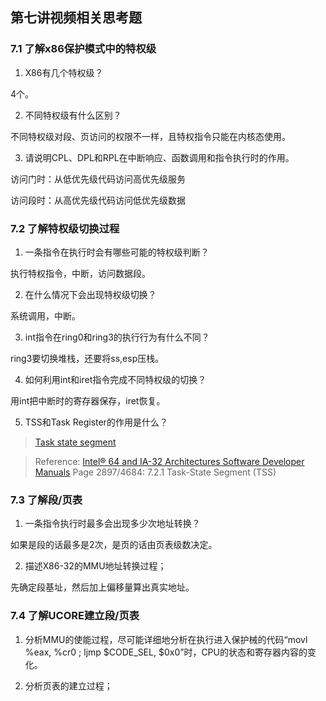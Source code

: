 ## 第七讲视频相关思考题

### 7.1 了解x86保护模式中的特权级

1. X86有几个特权级？

4个。

2. 不同特权级有什么区别？

不同特权级对段、页访问的权限不一样，且特权指令只能在内核态使用。

3. 请说明CPL、DPL和RPL在中断响应、函数调用和指令执行时的作用。

访问门时：从低优先级代码访问高优先级服务

访问段时：从高优先级代码访问低优先级数据

### 7.2 了解特权级切换过程

1. 一条指令在执行时会有哪些可能的特权级判断？

执行特权指令，中断，访问数据段。

2. 在什么情况下会出现特权级切换？

系统调用，中断。

3. int指令在ring0和ring3的执行行为有什么不同？

ring3要切换堆栈，还要将ss,esp压栈。

4. 如何利用int和iret指令完成不同特权级的切换？

用int把中断时的寄存器保存，iret恢复。

5. TSS和Task Register的作用是什么？

 > [Task state segment](https://en.wikipedia.org/wiki/Task_state_segment)

 > Reference: [Intel® 64 and IA-32 Architectures Software Developer Manuals](http://os.cs.tsinghua.edu.cn/oscourse/OS2017spring/lecture04?action=AttachFile&do=view&target=325462-sdm-vol-1-2abcd-3abcd.pdf) Page 2897/4684: 7.2.1 Task-State Segment (TSS)

### 7.3 了解段/页表

1. 一条指令执行时最多会出现多少次地址转换？

如果是段的话最多是2次，是页的话由页表级数决定。

2. 描述X86-32的MMU地址转换过程；

先确定段基址，然后加上偏移量算出真实地址。

### 7.4 了解UCORE建立段/页表

1. 分析MMU的使能过程，尽可能详细地分析在执行进入保护械的代码“movl %eax, %cr0 ; ljmp $CODE_SEL, $0x0”时，CPU的状态和寄存器内容的变化。

2. 分析页表的建立过程；



